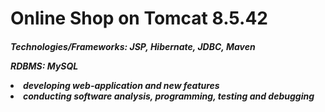 <h1>Online Shop on Tomcat 8.5.42
  
<h5><p>Technologies/Frameworks: JSP, Hibernate, JDBC, Maven
<p>RDBMS: MySQL

<li>developing web-application and new features
<li>conducting software analysis, programming, testing and debugging
